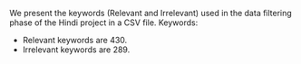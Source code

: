 We present the keywords (Relevant and Irrelevant) used in the data filtering phase of the  Hindi project in a CSV file.
Keywords:
- Relevant keywords are 430.
- Irrelevant keywords are 289.
  

